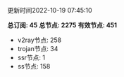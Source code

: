 更新时间2022-10-19 07:45:10

**总订阅: 45**
**总节点: 2275**
**有效节点: 451**
- v2ray节点: 258
- trojan节点: 34
- ssr节点: 1
- ss节点: 158
